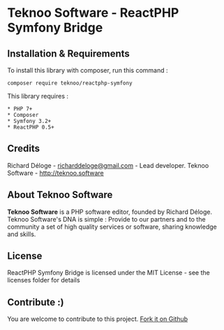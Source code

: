 Teknoo Software - ReactPHP Symfony Bridge
=========================================


Installation & Requirements
---------------------------
To install this library with composer, run this command :

    composer require teknoo/reactphp-symfony

This library requires :

    * PHP 7+
    * Composer
    * Symfony 3.2+
    * ReactPHP 0.5+


Credits
-------
Richard Déloge - <richarddeloge@gmail.com> - Lead developer.
Teknoo Software - <http://teknoo.software>

About Teknoo Software
---------------------
**Teknoo Software** is a PHP software editor, founded by Richard Déloge. 
Teknoo Software's DNA is simple : Provide to our partners and to the community a set of high quality services or software,
 sharing knowledge and skills.

License
-------
ReactPHP Symfony Bridge is licensed under the MIT License - see the licenses folder for details

Contribute :)
-------------

You are welcome to contribute to this project. [Fork it on Github](CONTRIBUTING.md)
